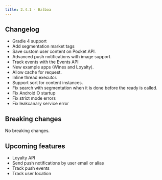 ```yaml
---
title: 2.4.1 - Balboa
---
```


## Changelog
- Gradle 4 support
- Add segmentation market tags
- Save custom user content on Pocket API.
- Advanced push notifications with image support. 
- Track events with the Events API
- New example apps (Wines and Loyalty).
- Allow cache for request.
- Inline thread executor.
- Support sort for content instances.
- Fix search with segmentation when it is done before the ready is called.
- Fix Android O startup
- Fix strict mode errors
- Fix leakcanary service error


## Breaking changes

No breaking changes.

## Upcoming features

- Loyalty API
- Send push notifications by user email or alias
- Track push events
- Track user location
